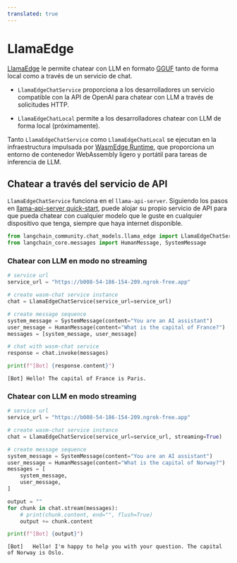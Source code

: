```yaml
---
translated: true
---
```


# LlamaEdge

[LlamaEdge](https://github.com/second-state/LlamaEdge) le permite chatear con LLM en formato [GGUF](https://github.com/ggerganov/llama.cpp/blob/master/gguf-py/README.md) tanto de forma local como a través de un servicio de chat.

- `LlamaEdgeChatService` proporciona a los desarrolladores un servicio compatible con la API de OpenAI para chatear con LLM a través de solicitudes HTTP.

- `LlamaEdgeChatLocal` permite a los desarrolladores chatear con LLM de forma local (próximamente).

Tanto `LlamaEdgeChatService` como `LlamaEdgeChatLocal` se ejecutan en la infraestructura impulsada por [WasmEdge Runtime](https://wasmedge.org/), que proporciona un entorno de contenedor WebAssembly ligero y portátil para tareas de inferencia de LLM.

## Chatear a través del servicio de API

`LlamaEdgeChatService` funciona en el `llama-api-server`. Siguiendo los pasos en [llama-api-server quick-start](https://github.com/second-state/llama-utils/tree/main/api-server#readme), puede alojar su propio servicio de API para que pueda chatear con cualquier modelo que le guste en cualquier dispositivo que tenga, siempre que haya internet disponible.

```python
from langchain_community.chat_models.llama_edge import LlamaEdgeChatService
from langchain_core.messages import HumanMessage, SystemMessage
```

### Chatear con LLM en modo no streaming

```python
# service url
service_url = "https://b008-54-186-154-209.ngrok-free.app"

# create wasm-chat service instance
chat = LlamaEdgeChatService(service_url=service_url)

# create message sequence
system_message = SystemMessage(content="You are an AI assistant")
user_message = HumanMessage(content="What is the capital of France?")
messages = [system_message, user_message]

# chat with wasm-chat service
response = chat.invoke(messages)

print(f"[Bot] {response.content}")
```

```output
[Bot] Hello! The capital of France is Paris.
```

### Chatear con LLM en modo streaming

```python
# service url
service_url = "https://b008-54-186-154-209.ngrok-free.app"

# create wasm-chat service instance
chat = LlamaEdgeChatService(service_url=service_url, streaming=True)

# create message sequence
system_message = SystemMessage(content="You are an AI assistant")
user_message = HumanMessage(content="What is the capital of Norway?")
messages = [
    system_message,
    user_message,
]

output = ""
for chunk in chat.stream(messages):
    # print(chunk.content, end="", flush=True)
    output += chunk.content

print(f"[Bot] {output}")
```

```output
[Bot]   Hello! I'm happy to help you with your question. The capital of Norway is Oslo.
```
